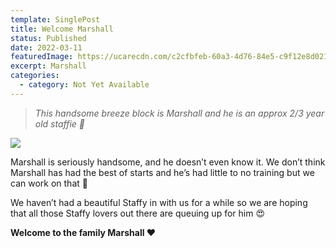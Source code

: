 ```yaml
---
template: SinglePost
title: Welcome Marshall
status: Published
date: 2022-03-11
featuredImage: https://ucarecdn.com/c2cfbfeb-60a3-4d76-84e5-c9f12e8d0213/-/crop/843x641/0,78/-/preview/
excerpt: Marshall
categories:
  - category: Not Yet Available
---
```

> *This handsome breeze block is Marshall and he is an approx 2/3 year old staffie 🥰*




![](https://ucarecdn.com/78247708-37ea-4d8d-9f65-31946c47c79d/)

Marshall is seriously handsome, and he doesn’t even know it. We don’t think Marshall has had the best of starts and he’s had little to no training but we can work on that 🐾


We haven’t had a beautiful Staffy in with us for a while so we are hoping that all those Staffy lovers out there are queuing up for him 😍


**Welcome to the family Marshall ❤️**